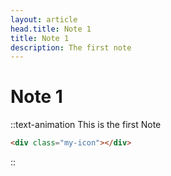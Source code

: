 ```yaml
---
layout: article
head.title: Note 1
title: Note 1
description: The first note
---
```


# Note 1

::text-animation
This is the first Note

```html
<div class="my-icon"></div>
```
::

